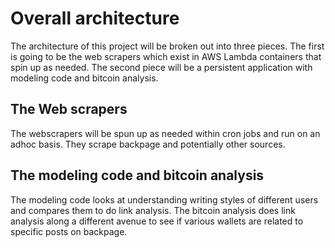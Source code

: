 # Overall architecture

The architecture of this project will be broken out into three pieces.  The first is going to be the web scrapers which exist in AWS Lambda containers that spin up as needed.  The second piece will be a persistent application with modeling code and bitcoin analysis.  


## The Web scrapers

The webscrapers will be spun up as needed within cron jobs and run on an adhoc basis.  They scrape backpage and potentially other sources.

## The modeling code and bitcoin analysis

The modeling code looks at understanding writing styles of different users and compares them to do link analysis.  The bitcoin analysis does link analysis along a different avenue to see if various wallets are related to specific posts on backpage.

